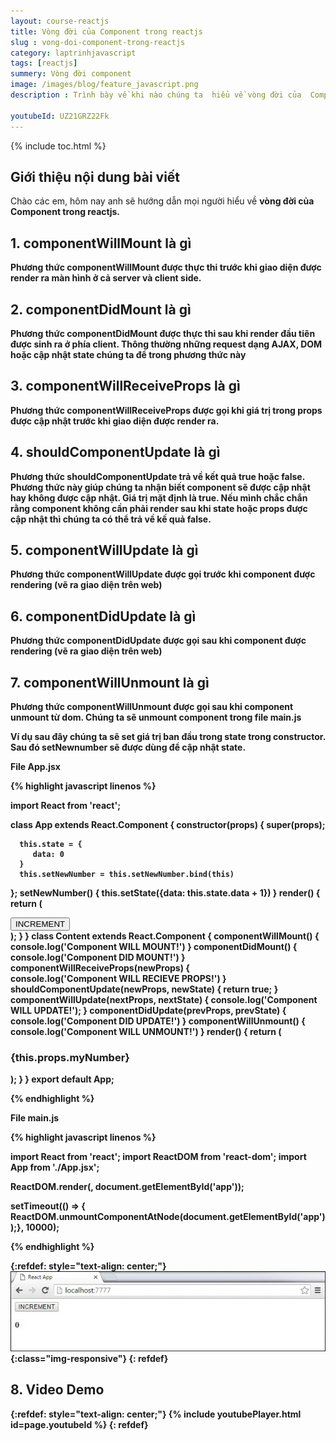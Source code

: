 ```yaml
---
layout: course-reactjs
title: Vòng đời của Component trong reactjs 
slug : vong-doi-component-trong-reactjs
category: laptrinhjavascript
tags: [reactjs]
summery: Vòng đời component
image: /images/blog/feature_javascript.png
description : Trình bày về khi nào chúng ta  hiểu về vòng đời của  Component trong react. Lần lượt giới thiệu và và đi qua các ví dụ về vòng đời của Component được sử dụng trong reactjs.

youtubeId: UZ21GRZ22Fk
---
```


{% include toc.html %}

## **Giới thiệu nội dung bài viết**

Chào các em, hôm nay anh sẽ hướng dẫn mọi người hiểu về <b> vòng đời của Component <b> trong reactjs. 


## **1. componentWillMount là gì**

Phương thức componentWillMount được thực thi trước khi giao diện được render ra màn hình ở cả server và client side.

## **2. componentDidMount là gì**

Phương thức componentDidMount được thực thi sau khi render đầu tiên được sinh ra ở phía client. Thông thường những request dạng AJAX, DOM hoặc cập nhật state chúng ta để trong phương thức này

## **3. componentWillReceiveProps là gì**

Phương thức componentWillReceiveProps được gọi khi giá trị trong props được cập nhật trước khi giao diện được render ra.

## **4. shouldComponentUpdate là gì**

Phương thức shouldComponentUpdate trả về kết quả true hoặc false. Phương thức này giúp chúng ta nhận biết component sẽ được cập nhật hay không được cập nhật. Giá trị mặt định là true. Nếu mình chắc chắn rằng component không cần phải render sau khi state hoặc props được cập nhật thì chúng ta có thể trả về kế quả false.

## **5. componentWillUpdate là gì**

Phương thức componentWillUpdate được gọi trước khi component được rendering (vẽ ra giao diện trên web)

## **6. componentDidUpdate là gì**

Phương thức componentDidUpdate được gọi sau khi component được rendering (vẽ ra giao diện trên web)

## **7. componentWillUnmount là gì**

Phương thức componentWillUnmount được gọi sau khi component unmount từ dom. Chúng ta sẽ unmount component trong file main.js

Ví dụ sau đây chúng ta sẽ set giá trị ban đầu trong state trong constructor. Sau đó setNewnumber sẽ được dùng để cập nhật state.

File App.jsx

{% highlight javascript  linenos %}

import React from 'react';

class App extends React.Component {
   constructor(props) {
      super(props);
      
      this.state = {
         data: 0
      }
      this.setNewNumber = this.setNewNumber.bind(this)
   };
   setNewNumber() {
      this.setState({data: this.state.data + 1})
   }
   render() {
      return (
         <div>
            <button onClick = {this.setNewNumber}>INCREMENT</button>
            <Content myNumber = {this.state.data}></Content>
         </div>
      );
   }
}
class Content extends React.Component {
   componentWillMount() {
      console.log('Component WILL MOUNT!')
   }
   componentDidMount() {
      console.log('Component DID MOUNT!')
   }
   componentWillReceiveProps(newProps) {    
      console.log('Component WILL RECIEVE PROPS!')
   }
   shouldComponentUpdate(newProps, newState) {
      return true;
   }
   componentWillUpdate(nextProps, nextState) {
      console.log('Component WILL UPDATE!');
   }
   componentDidUpdate(prevProps, prevState) {
      console.log('Component DID UPDATE!')
   }
   componentWillUnmount() {
      console.log('Component WILL UNMOUNT!')
   }
   render() {
      return (
         <div>
            <h3>{this.props.myNumber}</h3>
         </div>
      );
   }
}
export default App;

{% endhighlight %}

File main.js

{% highlight javascript  linenos %}

import React from 'react';
import ReactDOM from 'react-dom';
import App from './App.jsx';

ReactDOM.render(<App/>, document.getElementById('app'));

setTimeout(() => {
   ReactDOM.unmountComponentAtNode(document.getElementById('app'));}, 10000);

{% endhighlight %}

{:refdef: style="text-align: center;"}
![reactjs ](/images/post/reactjs/react-component-lifecycle-initial-screen.jpeg){:class="img-responsive"}
{: refdef}

## **8. Video Demo**


{:refdef: style="text-align: center;"}
{% include youtubePlayer.html id=page.youtubeId %}
{: refdef}







